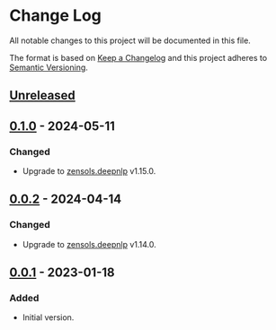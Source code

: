 # Change Log
All notable changes to this project will be documented in this file.

The format is based on [Keep a Changelog](http://keepachangelog.com/)
and this project adheres to [Semantic Versioning](http://semver.org/).


## [Unreleased]


## [0.1.0] - 2024-05-11
### Changed
- Upgrade to [zensols.deepnlp] v1.15.0.


## [0.0.2] - 2024-04-14
### Changed
- Upgrade to [zensols.deepnlp] v1.14.0.


## [0.0.1] - 2023-01-18
### Added
- Initial version.


<!-- links -->
[Unreleased]: https://github.com/plandes/propbankdb/compare/v0.1.0...HEAD
[0.1.0]: https://github.com/plandes/propbankdb/compare/v0.0.2...v0.1.0
[0.0.2]: https://github.com/plandes/propbankdb/compare/v0.0.1...v0.0.2
[0.0.1]: https://github.com/plandes/propbankdb/compare/v0.0.0...v0.0.1

[zensols.deepnlp]: https://github.com/plandes/deepnlp

